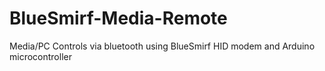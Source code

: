 # BlueSmirf-Media-Remote
Media/PC Controls via bluetooth using BlueSmirf HID modem and Arduino microcontroller
